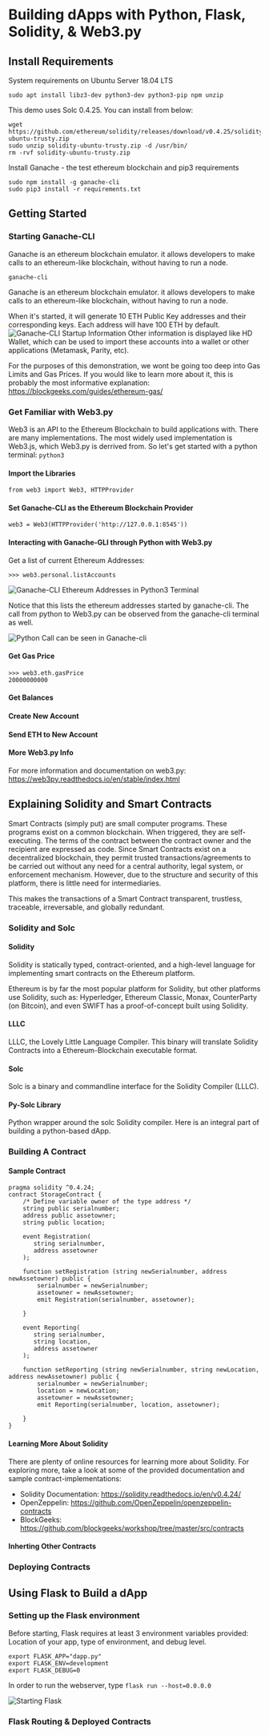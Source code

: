 # Building dApps with Python, Flask, Solidity, & Web3.py

## Install Requirements

System requirements on Ubuntu Server 18.04 LTS

```
sudo apt install libz3-dev python3-dev python3-pip npm unzip
```

This demo uses Solc 0.4.25.  You can install from below:

```
wget https://github.com/ethereum/solidity/releases/download/v0.4.25/solidity-ubuntu-trusty.zip
sudo unzip solidity-ubuntu-trusty.zip -d /usr/bin/
rm -rvf solidity-ubuntu-trusty.zip
```

Install Ganache - the test ethereum blockchain and pip3 requirements

```
sudo npm install -g ganache-cli
sudo pip3 install -r requirements.txt
```

## Getting Started

### Starting Ganache-CLI

Ganache is an ethereum blockchain emulator. it allows developers to make calls to an ethereum-like blockchain, without having to run a node.

```
ganache-cli
```

Ganache is an ethereum blockchain emulator. it allows developers to make calls to an ethereum-like blockchain, without having to run a node.

When it's started, it will generate 10 ETH Public Key addresses and their corresponding keys.  Each address will have 100 ETH by default.
![Ganache-CLI Startup Information](/media/ganache-cli-00.png)
Other information is displayed like HD Wallet, which can be used to import these accounts into a wallet or other applications (Metamask, Parity, etc).

For the purposes of this demonstration, we wont be going too deep into Gas Limits and Gas Prices.  If you would like to learn more about it, this is probably the most informative explanation: https://blockgeeks.com/guides/ethereum-gas/

### Get Familiar with Web3.py

Web3 is an API to the Ethereum Blockchain to build applications with.  There are many implementations. The most widely used implementation is Web3.js, which Web3.py is derrived from.  So let's get started with a python terminal: ```python3```

#### Import the Libraries

```
from web3 import Web3, HTTPProvider
```

#### Set Ganache-CLI as the Ethereum Blockchain Provider

```
web3 = Web3(HTTPProvider('http://127.0.0.1:8545'))
```

#### Interacting with Ganache-GLI through Python with Web3.py

Get a list of current Ethereum Addresses:
```
>>> web3.personal.listAccounts
```

![Ganache-CLI Ethereum Addresses in Python3 Terminal](/media/ganache-cli-01.png)

Notice that this lists the ethereum addresses started by ganache-cli. The call from python to Web3.py can be observed from the ganache-cli terminal as well.

![Python Call can be seen in Ganache-cli](/media/ganache-cli-02.png)

#### Get Gas Price

```
>>> web3.eth.gasPrice
20000000000
```

#### Get Balances 

#### Create New Account

#### Send ETH to New Account

#### More Web3.py Info

For more information and documentation on web3.py:
https://web3py.readthedocs.io/en/stable/index.html

## Explaining Solidity and Smart Contracts

Smart Contracts (simply put) are small computer programs.  These programs exist on a common blockchain. When triggered, they are self-executing. The terms of the contract between the contract owner and the recipient are expressed as code. Since Smart Contracts exist on a decentralized blockchain, they permit trusted transactions/agreements to be carried out without any need for a central authority, legal system, or enforcement mechanism.  However, due to the structure and security of this platform, there is little need for intermediaries.

This makes the transactions of a Smart Contract transparent, trustless, traceable, irreversable, and globally redundant.

### Solidity and Solc

#### Solidity

Solidity is statically typed, contract-oriented, and a high-level language for implementing smart contracts on the Ethereum platform.

Ethereum is by far the most popular platform for Solidity, but other platforms use Solidity, such as:  Hyperledger, Ethereum Classic, Monax, CounterParty (on Bitcoin), and even SWIFT has a proof-of-concept built using Solidity.

#### LLLC

LLLC, the Lovely Little Language Compiler. This binary will translate Solidity Contracts into a Ethereum-Blockchain executable format.  

#### Solc

Solc is a binary and commandline interface for the Solidity Compiler (LLLC). 

#### Py-Solc Library

Python wrapper around the solc Solidity compiler. Here is an integral part of building a python-based dApp. 

#### 

### Building A Contract

#### Sample Contract
```
pragma solidity ^0.4.24;
contract StorageContract {
    /* Define variable owner of the type address */
    string public serialnumber;
    address public assetowner;
    string public location;

    event Registration(
       string serialnumber,
       address assetowner
    );

    function setRegistration (string newSerialnumber, address newAssetowner) public {
        serialnumber = newSerialnumber;
        assetowner = newAssetowner;
        emit Registration(serialnumber, assetowner);

    }

    event Reporting(
       string serialnumber,
       string location,
       address assetowner
    );

    function setReporting (string newSerialnumber, string newLocation, address newAssetowner) public {
        serialnumber = newSerialnumber;
        location = newLocation;
        assetowner = newAssetowner;
        emit Reporting(serialnumber, location, assetowner);

    }
}

```

#### Learning More About Solidity

There are plenty of online resources for learning more about Solidity.  For exploring more, take a look at some of the provided documentation and sample contract-implementations:
* Solidity Documentation: https://solidity.readthedocs.io/en/v0.4.24/
* OpenZeppelin: https://github.com/OpenZeppelin/openzeppelin-contracts
* BlockGeeks: https://github.com/blockgeeks/workshop/tree/master/src/contracts

#### Inherting Other Contracts

### Deploying Contracts

## Using Flask to Build a dApp

### Setting up the Flask environment

Before starting, Flask requires at least 3 environment variables provided:  Location of your app, type of environment, and debug level.

```
export FLASK_APP="dapp.py"
export FLASK_ENV=development
export FLASK_DEBUG=0
```

In order to run the webserver, type ```flask run --host=0.0.0.0```

![Starting Flask](/media/flask-00.png)

### Flask Routing & Deployed Contracts
